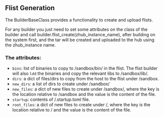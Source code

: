 ## Flist Generation

The BuilderBaseClass provides a functionality to create and upload flists.

For any builder you just need to set some attributes on the class of the builder and call builder.flist_create(zhub_instance_name), after building on the system first, and the tar will be created and uploaded to the hub using the zhub_instance name.

### The attributes:
- `bins`: list of binaries to copy to /sandbox/bin/ in the flist. The flist builder will also `ldd` the binaries and copy the relevant libs to /sandbox/lib/.
- `dirs`: a dict of files/dirs to copy from the host to the flist under /sandbox.
- `new_dirs`: a list of dirs to create under /sandbox/
- `new_files`: a dict of new files to create under /sandbox/, where the key is the location relative to /sandbox and the value is the content of the file.
- `startup`: contents of /.startup.toml file.
- `root_files`: a dict of new files to create under /, where the key is the location relative to / and the value is the content of the file.
